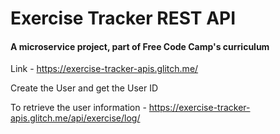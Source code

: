 # Exercise Tracker REST API

#### A microservice project, part of Free Code Camp's curriculum


Link - https://exercise-tracker-apis.glitch.me/

Create the User and get the User ID

To retrieve the user information - https://exercise-tracker-apis.glitch.me/api/exercise/log/<id>
